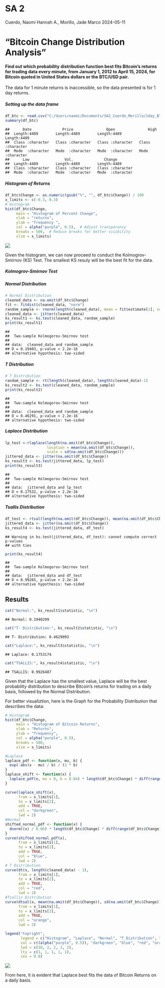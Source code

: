 SA 2
================
Cuerdo, Naomi Hannah A., Morillo, Jade Marco
2024-05-11

# “Bitcoin Change Distribution Analysis”

#### Find out which probability distribution function best fits Bitcoin’s returns for trading data every minute, from January 1, 2012 to April 15, 2024, for Bitcoin quoted in United States dollars or the BTC/USD pair.

The data for 1 minute returns is inaccessible, so the data presented is
for 1 day returns.

##### Setting up the data frame

``` r
df_btc <- read.csv("C:/Users/naomi/Documents/SA2_Cuerdo_Morillo/1day_BTC_USD.csv")
summary(df_btc)
```

    ##      Date              Price               Open               High          
    ##  Length:4489        Length:4489        Length:4489        Length:4489       
    ##  Class :character   Class :character   Class :character   Class :character  
    ##  Mode  :character   Mode  :character   Mode  :character   Mode  :character  
    ##      Low                Vol.              Change         
    ##  Length:4489        Length:4489        Length:4489       
    ##  Class :character   Class :character   Class :character  
    ##  Mode  :character   Mode  :character   Mode  :character

##### Histogram of Returns

``` r
df_btc$Change <- as.numeric(gsub("%", "", df_btc$Change)) / 100
x_limits <- c(-0.3, 0.3)
# Histogram
hist(df_btc$Change, 
     main = "Histogram of Percent Change", 
     xlab = "returns", 
     ylab = "frequency ", 
     col = alpha("purple", 0.5),  # Adjust transparency
     breaks = 500,  # Reduce breaks for better visibility
     xlim = x_limits)
```

![](SA2_num1_Cuerdo_Morillo_files/figure-gfm/histogram-1.png)<!-- -->

Given the histogram, we can now proceed to conduct the Kolmogrov-Smirnov
(KS) Test. The smallest KS resuly will be the best fit for the data.

##### Kolmogrov-Smirnov Test

##### Normal Distribution

``` r
# Normal Distribution
cleaned_data <- na.omit(df_btc$Change)
fit <- fitdist(cleaned_data, "norm")
random_sample <- rnorm(length(cleaned_data), mean = fit$estimate[1], sd = fit$estimate[2])
cleaned_data <- jitter(cleaned_data)
ks_result1 <- ks.test(cleaned_data, random_sample)
print(ks_result1)
```

    ## 
    ##  Two-sample Kolmogorov-Smirnov test
    ## 
    ## data:  cleaned_data and random_sample
    ## D = 0.19403, p-value < 2.2e-16
    ## alternative hypothesis: two-sided

##### T Distribution

``` r
# T Distribution
random_sample <- rt(length(cleaned_data), length(cleaned_data)-1)
ks_result2 <- ks.test(cleaned_data, random_sample)
print(ks_result2)
```

    ## 
    ##  Two-sample Kolmogorov-Smirnov test
    ## 
    ## data:  cleaned_data and random_sample
    ## D = 0.46291, p-value < 2.2e-16
    ## alternative hypothesis: two-sided

##### Laplace Distribution

``` r
lp_test <-rlaplace(length(na.omit(df_btc$Change)), 
                   location = mean(na.omit(df_btc$Change)), 
                   scale = sd(na.omit(df_btc$Change)))
jittered_data <- jitter(na.omit(df_btc$Change))
ks_result3 <- ks.test(jittered_data, lp_test)
print(ks_result3)
```

    ## 
    ##  Two-sample Kolmogorov-Smirnov test
    ## 
    ## data:  jittered_data and lp_test
    ## D = 0.17532, p-value < 2.2e-16
    ## alternative hypothesis: two-sided

##### Tsallis Distribution

``` r
df_test <- rtsal(length(na.omit(df_btc$Change)), mean(na.omit(df_btc$Change)), sd(na.omit(df_btc$Change)))
jittered_data <- jitter(na.omit(df_btc$Change))
ks_result4 <- ks.test(jittered_data, df_test)
```

    ## Warning in ks.test(jittered_data, df_test): cannot compute correct p-values
    ## with ties

``` r
print(ks_result4)
```

    ## 
    ##  Two-sample Kolmogorov-Smirnov test
    ## 
    ## data:  jittered_data and df_test
    ## D = 0.99265, p-value < 2.2e-16
    ## alternative hypothesis: two-sided

## Results

``` r
cat("Normal:", ks_result1$statistic, "\n")
```

    ## Normal: 0.1940299

``` r
cat("T- Distribution:", ks_result2$statistic, "\n")
```

    ## T- Distribution: 0.4629093

``` r
cat("Laplace:", ks_result3$statistic, "\n")
```

    ## Laplace: 0.1753174

``` r
cat("TSALLIS:", ks_result4$statistic, "\n")
```

    ## TSALLIS: 0.9926487

Given that the Laplace has the smallest value, Laplace will be the best
probability distribution to describe Bitcoin’s returns for trading on a
daily basis, followed by the Normal Distribution.

For better visualiztion, here is the Graph for the Probability
Distribution that describes the data:

``` r
# Histogram
hist(df_btc$Change, 
     main = "Histogram of Bitcoin Returns", 
     xlab = "Returns", 
     ylab = "frequency", 
     col = alpha("purple", 0.5),
     breaks = 500,
     xlim = x_limits)

#Laplace
laplace_pdf <- function(x, mu, b) {
  exp(-abs(x - mu) / b) / (2 * b)
}
laplace_shift <- function(x) {
  laplace_pdf(x, mu = 0, b = 0.04) * length(df_btc$Change) * diff(range(df_btc$Change)) / 250
}

curve(laplace_shift(x),
      from = x_limits[1], 
      to = x_limits[2], 
      add = TRUE, 
      col = "darkgreen", 
      lwd = 2)
#Normal 
shifted_normal_pdf <- function(x) {
  dnorm((x) / 0.06) * length(df_btc$Change) * diff(range(df_btc$Change)) / 10
}
curve(shifted_normal_pdf(x), 
      from = x_limits[1], 
      to = x_limits[2], 
      add = TRUE, 
      col = "blue", 
      lwd = 2)
# T Distribution
curve(dt(x, length(cleaned_data) - 1), 
      from = x_limits[1], 
      to = x_limits[2], 
      add = TRUE, 
      col = "red", 
      lwd = 2)
#Tsallis Distribution
curve(dtsal(x, mean(na.omit(df_btc$Change)), sd(na.omit(df_btc$Change))), 
      from = x_limits[1], 
      to = x_limits[2], 
      add = TRUE, 
      col = "orange", 
      lwd = 2)

legend("topright",
       legend = c("Histogram", "Laplace", "Normal", "T Distribution", "Tsallis Distribution"),
       col = c((alpha("purple", 0.5)), "darkgreen", "blue", "red", "orange"),
       lwd = c(10, 2, 2, 2, 2), 
       lty = c(1, 1, 1, 1, 1), 
       cex = 0.8)
```

![](SA2_num1_Cuerdo_Morillo_files/figure-gfm/unnamed-chunk-2-1.png)<!-- -->

From here, it is evident that Laplace best fits the data of Bitcoin
Returns on a daily basis.
